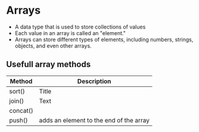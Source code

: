 # Arrays 
- A data type that is used to store collections of values
- Each value in an array is called an "element."
- Arrays can store different types of elements, including numbers, strings, objects, and even other arrays.
## Usefull array methods 

| Method      | Description |
| ----------- | ----------- |
| sort()      | Title       |
| join()      | Text        |
| concat()    |             |
| push()      | adds an element to the end of the array |
